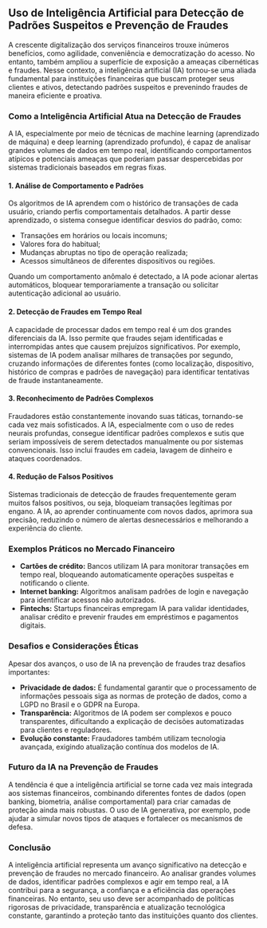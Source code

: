 ## Uso de Inteligência Artificial para Detecção de Padrões Suspeitos e Prevenção de Fraudes

A crescente digitalização dos serviços financeiros trouxe inúmeros benefícios, como agilidade, conveniência e democratização do acesso. No entanto, também ampliou a superfície de exposição a ameaças cibernéticas e fraudes. Nesse contexto, a inteligência artificial (IA) tornou-se uma aliada fundamental para instituições financeiras que buscam proteger seus clientes e ativos, detectando padrões suspeitos e prevenindo fraudes de maneira eficiente e proativa.

### Como a Inteligência Artificial Atua na Detecção de Fraudes

A IA, especialmente por meio de técnicas de machine learning (aprendizado de máquina) e deep learning (aprendizado profundo), é capaz de analisar grandes volumes de dados em tempo real, identificando comportamentos atípicos e potenciais ameaças que poderiam passar despercebidas por sistemas tradicionais baseados em regras fixas.

#### 1. **Análise de Comportamento e Padrões**

Os algoritmos de IA aprendem com o histórico de transações de cada usuário, criando perfis comportamentais detalhados. A partir desse aprendizado, o sistema consegue identificar desvios do padrão, como:

- Transações em horários ou locais incomuns;
- Valores fora do habitual;
- Mudanças abruptas no tipo de operação realizada;
- Acessos simultâneos de diferentes dispositivos ou regiões.

Quando um comportamento anômalo é detectado, a IA pode acionar alertas automáticos, bloquear temporariamente a transação ou solicitar autenticação adicional ao usuário.

#### 2. **Detecção de Fraudes em Tempo Real**

A capacidade de processar dados em tempo real é um dos grandes diferenciais da IA. Isso permite que fraudes sejam identificadas e interrompidas antes que causem prejuízos significativos. Por exemplo, sistemas de IA podem analisar milhares de transações por segundo, cruzando informações de diferentes fontes (como localização, dispositivo, histórico de compras e padrões de navegação) para identificar tentativas de fraude instantaneamente.

#### 3. **Reconhecimento de Padrões Complexos**

Fraudadores estão constantemente inovando suas táticas, tornando-se cada vez mais sofisticados. A IA, especialmente com o uso de redes neurais profundas, consegue identificar padrões complexos e sutis que seriam impossíveis de serem detectados manualmente ou por sistemas convencionais. Isso inclui fraudes em cadeia, lavagem de dinheiro e ataques coordenados.

#### 4. **Redução de Falsos Positivos**

Sistemas tradicionais de detecção de fraudes frequentemente geram muitos falsos positivos, ou seja, bloqueiam transações legítimas por engano. A IA, ao aprender continuamente com novos dados, aprimora sua precisão, reduzindo o número de alertas desnecessários e melhorando a experiência do cliente.

### Exemplos Práticos no Mercado Financeiro

- **Cartões de crédito:** Bancos utilizam IA para monitorar transações em tempo real, bloqueando automaticamente operações suspeitas e notificando o cliente.
- **Internet banking:** Algoritmos analisam padrões de login e navegação para identificar acessos não autorizados.
- **Fintechs:** Startups financeiras empregam IA para validar identidades, analisar crédito e prevenir fraudes em empréstimos e pagamentos digitais.

### Desafios e Considerações Éticas

Apesar dos avanços, o uso de IA na prevenção de fraudes traz desafios importantes:

- **Privacidade de dados:** É fundamental garantir que o processamento de informações pessoais siga as normas de proteção de dados, como a LGPD no Brasil e o GDPR na Europa.
- **Transparência:** Algoritmos de IA podem ser complexos e pouco transparentes, dificultando a explicação de decisões automatizadas para clientes e reguladores.
- **Evolução constante:** Fraudadores também utilizam tecnologia avançada, exigindo atualização contínua dos modelos de IA.

### Futuro da IA na Prevenção de Fraudes

A tendência é que a inteligência artificial se torne cada vez mais integrada aos sistemas financeiros, combinando diferentes fontes de dados (open banking, biometria, análise comportamental) para criar camadas de proteção ainda mais robustas. O uso de IA generativa, por exemplo, pode ajudar a simular novos tipos de ataques e fortalecer os mecanismos de defesa.

### Conclusão

A inteligência artificial representa um avanço significativo na detecção e prevenção de fraudes no mercado financeiro. Ao analisar grandes volumes de dados, identificar padrões complexos e agir em tempo real, a IA contribui para a segurança, a confiança e a eficiência das operações financeiras. No entanto, seu uso deve ser acompanhado de políticas rigorosas de privacidade, transparência e atualização tecnológica constante, garantindo a proteção tanto das instituições quanto dos clientes.